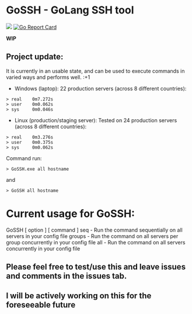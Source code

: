# GoSSH  -  GoLang SSH tool

![](https://github.com/Aponiatowski/GoSSH/workflows/GoSSH/badge.svg)     [![Go Report Card](https://goreportcard.com/badge/github.com/APoniatowski/GoSSH)](https://goreportcard.com/report/github.com/APoniatowski/GoSSH)

**WIP**

## Project update:
It is currently in an usable state, and can be used to execute commands in varied ways and performs well. :+1

* Windows (laptop):
22 production servers (across 8 different countries):

```
> real    0m7.272s
> user    0m0.062s
> sys     0m0.046s
```

* Linux (production/staging server):
Tested on 24 production servers (across 8 different countries):

```
> real    0m3.276s
> user    0m0.375s
> sys     0m0.062s
```

Command run:

```> GoSSH.exe all hostname```

and

```> GoSSH all hostname```



# Current usage for GoSSH:
GoSSH [ option ] [ command ]
  seq           - Run the command sequentially on all servers in your config file
  groups        - Run the command on all servers per group concurrently in your config file
  all           - Run the command on all servers concurrently in your config file

## Please feel free to test/use this and leave issues and comments in the issues tab.
## I will be actively working on this for the foreseeable future
